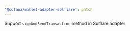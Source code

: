 ```yaml
---
'@solana/wallet-adapter-solflare': patch
---
```


Support `signAndSendTransaction` method in Solflare adapter
